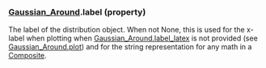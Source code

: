 ### [Gaussian_Around](Gaussian_Around.md).label (property)




The label of the distribution object.  When not None, this is used for
the x-label when plotting when [Gaussian_Around.label_latex](Gaussian_Around.label_latex.md) is not provided (see [Gaussian_Around.plot](Gaussian_Around.plot.md))
and for the string representation for any math in a [Composite](Composite.md).

